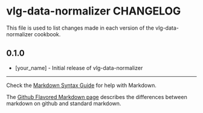 vlg-data-normalizer CHANGELOG
=============================

This file is used to list changes made in each version of the vlg-data-normalizer cookbook.

0.1.0
-----
- [your_name] - Initial release of vlg-data-normalizer

- - -
Check the [Markdown Syntax Guide](http://daringfireball.net/projects/markdown/syntax) for help with Markdown.

The [Github Flavored Markdown page](http://github.github.com/github-flavored-markdown/) describes the differences between markdown on github and standard markdown.

